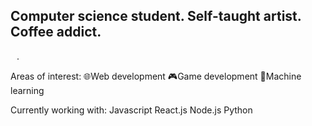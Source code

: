 ## Computer science student. Self-taught artist. Coffee addict.

[<img src="https://upload.wikimedia.org/wikipedia/commons/thumb/c/ca/LinkedIn_logo_initials.png/768px-LinkedIn_logo_initials.png" width="10" height="10">](https://www.linkedin.com/in/callista-aura-vanya/).

Areas of interest:
🌐Web development
🎮Game development
🔢Machine learning

Currently working with:
Javascript
React.js
Node.js
Python

<!--
**callraV/callraV** is a ✨ _special_ ✨ repository because its `README.md` (this file) appears on your GitHub profile.

Here are some ideas to get you started:

- 🔭 I’m currently working on ...
- 🌱 I’m currently learning ...
- 👯 I’m looking to collaborate on ...
- 🤔 I’m looking for help with ...
- 💬 Ask me about ...
- 📫 How to reach me: ...
- 😄 Pronouns: ...
- ⚡ Fun fact: ...
-->
